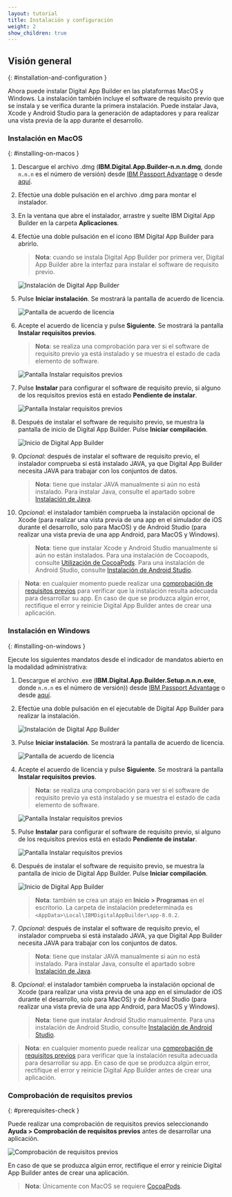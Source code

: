 ```yaml
---
layout: tutorial
title: Instalación y configuración
weight: 2
show_children: true
---
```

<!-- NLS_CHARSET=UTF-8 -->
## Visión general
{: #installation-and-configuration }

Ahora puede instalar Digital App Builder en las plataformas MacOS y Windows. La instalación también incluye el software de requisito previo que se instala y se verifica durante la primera instalación. Puede instalar Java, Xcode y Android Studio para la generación de adaptadores y para realizar una vista previa de la app durante el desarrollo.

### Instalación en MacOS
{: #installing-on-macos }

1. Descargue el archivo .dmg (**IBM.Digital.App.Builder-n.n.n.dmg**, donde `n.n.n` es el número de versión) desde [IBM Passport Advantage](https://www.ibm.com/software/passportadvantage/) o desde [aquí](https://github.com/MobileFirst-Platform-Developer-Center/Digital-App-Builder/releases).
2. Efectúe una doble pulsación en el archivo .dmg para montar el instalador.
3. En la ventana que abre el instalador, arrastre y suelte IBM Digital App Builder en la carpeta **Aplicaciones**.
4. Efectúe una doble pulsación en el icono IBM Digital App Builder para abrirlo.
    >**Nota**: cuando se instala Digital App Builder por primera ver, Digital App Builder abre la interfaz para instalar el software de requisito previo.
    
    ![Instalación de Digital App Builder](dab-install-startup.png)

5. Pulse **Iniciar instalación**. Se mostrará la pantalla de acuerdo de licencia.

    ![Pantalla de acuerdo de licencia](dab-install-license.png)

6. Acepte el acuerdo de licencia y pulse **Siguiente**. Se mostrará la pantalla **Instalar requisitos previos**.
    >**Nota**: se realiza una comprobación para ver si el software de requisito previo ya está instalado y se muestra el estado de cada elemento de software.

    ![Pantalla Instalar requisitos previos](dab-install-prereq.png)

7. Pulse **Instalar** para configurar el software de requisito previo, si alguno de los requisitos previos está en estado **Pendiente de instalar**.

    ![Pantalla Instalar requisitos previos](dab-install-prereq-tobeinstalled.png)

8. Después de instalar el software de requisito previo, se muestra la pantalla de inicio de Digital App Builder. Pulse **Iniciar compilación**.

    ![Inicio de Digital App Builder](dab-install-startup-screen.png)

9. *Opcional*: después de instalar el software de requisito previo, el instalador comprueba si está instalado JAVA, ya que Digital App Builder necesita JAVA para trabajar con los conjuntos de datos. 
    >**Nota**: tiene que instalar JAVA manualmente si aún no está instalado. Para instalar Java, consulte el apartado sobre [Instalación de Java](https://www.java.com/en/download/help/download_options.xml).
10. *Opcional*: el instalador también comprueba la instalación opcional de Xcode (para realizar una vista previa de una app en el simulador de iOS durante el desarrollo, solo para MacOS) y de Android Studio (para realizar una vista previa de una app Android, para MacOS y Windows).
    >**Nota**: tiene que instalar Xcode y Android Studio manualmente si aún no están instalados. Para una instalación de Cocoapods, consulte [Utilización de CocoaPods](https://guides.cocoapods.org/using/using-cocoapods). Para una instalación de Android Studio, consulte [Instalación de Android Studio](https://developer.android.com/studio/). 

>**Nota**: en cualquier momento puede realizar una [comprobación de requisitos previos](#prerequisites-check) para verificar que la instalación resulta adecuada para desarrollar su app. En caso de que se produzca algún error, rectifique el error y reinicie Digital App Builder antes de crear una aplicación.

### Instalación en Windows
{: #installing-on-windows }

Ejecute los siguientes mandatos desde el indicador de mandatos abierto en la modalidad administrativa:

1. Descargue el archivo .exe (**IBM.Digital.App.Builder.Setup.n.n.n.exe**, donde `n.n.n` es el número de versión)) desde [IBM Passport Advantage](https://www.ibm.com/software/passportadvantage/) o desde [aquí](https://github.com/MobileFirst-Platform-Developer-Center/Digital-App-Builder/releases).
2. Efectúe una doble pulsación en el ejecutable de Digital App Builder para realizar la instalación.

    ![Instalación de Digital App Builder](dab-install-startup.png)

3. Pulse **Iniciar instalación**. Se mostrará la pantalla de acuerdo de licencia.

    ![Pantalla de acuerdo de licencia](dab-install-license.png)

4. Acepte el acuerdo de licencia y pulse **Siguiente**. Se mostrará la pantalla **Instalar requisitos previos**.
    >**Nota**: se realiza una comprobación para ver si el software de requisito previo ya está instalado y se muestra el estado de cada elemento de software.

    ![Pantalla Instalar requisitos previos](dab-install-prereq.png)

5. Pulse **Instalar** para configurar el software de requisito previo, si alguno de los requisitos previos está en estado **Pendiente de instalar**.

    ![Pantalla Instalar requisitos previos](dab-install-prereq-tobeinstalled.png)

6. Después de instalar el software de requisito previo, se muestra la pantalla de inicio de Digital App Builder. Pulse **Iniciar compilación**.

    ![Inicio de Digital App Builder](dab-install-startup-screen.png)

    >**Nota**: también se crea un atajo en **Inicio > Programas** en el escritorio. La carpeta de instalación predeterminada es `<AppData>\Local\IBMDigitalAppBuilder\app-8.0.2`.

7. *Opcional*: después de instalar el software de requisito previo, el instalador comprueba si está instalado JAVA, ya que Digital App Builder necesita JAVA para trabajar con los conjuntos de datos. 
    >**Nota**: tiene que instalar JAVA manualmente si aún no está instalado. Para instalar Java, consulte el apartado sobre [Instalación de Java](https://www.java.com/en/download/help/download_options.xml).
8. *Opcional*: el instalador también comprueba la instalación opcional de Xcode (para realizar una vista previa de una app en el simulador de iOS durante el desarrollo, solo para MacOS) y de Android Studio (para realizar una vista previa de una app Android, para MacOS y Windows).
    >**Nota**: tiene que instalar Android Studio manualmente. Para una instalación de Android Studio, consulte [Instalación de Android Studio](https://developer.android.com/studio/). 

>**Nota**: en cualquier momento puede realizar una [comprobación de requisitos previos](#prerequisites-check) para verificar que la instalación resulta adecuada para desarrollar su app. En caso de que se produzca algún error, rectifique el error y reinicie Digital App Builder antes de crear una aplicación.

### Comprobación de requisitos previos
{: #prerequisites-check }

Puede realizar una comprobación de requisitos previos seleccionando **Ayuda > Comprobación de requisitos previos** antes de desarrollar una aplicación.

![Comprobación de requisitos previos](dab-prerequsites-check.png)

En caso de que se produzca algún error, rectifique el error y reinicie Digital App Builder antes de crear una aplicación.

>**Nota**: Únicamente con MacOS se requiere [CocoaPods](https://guides.cocoapods.org/using/using-cocoapods).

